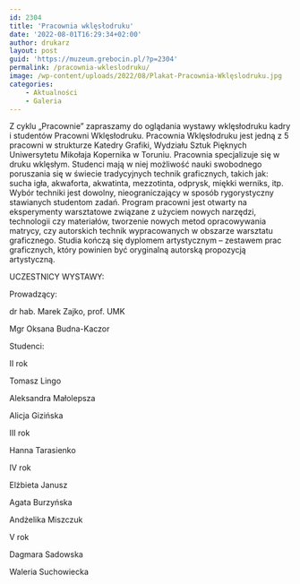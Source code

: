 ```yaml
---
id: 2304
title: 'Pracownia wklęsłodruku'
date: '2022-08-01T16:29:34+02:00'
author: drukarz
layout: post
guid: 'https://muzeum.grebocin.pl/?p=2304'
permalink: /pracownia-wkleslodruku/
image: /wp-content/uploads/2022/08/Plakat-Pracownia-Wklęslodruku.jpg
categories:
    - Aktualności
    - Galeria
---
```


Z cyklu „Pracownie” zapraszamy do oglądania wystawy wklęsłodruku kadry i studentów Pracowni Wklęsłodruku. Pracownia Wklęsłodruku jest jedną z 5 pracowni w strukturze Katedry Grafiki, Wydziału Sztuk Pięknych Uniwersytetu Mikołaja Kopernika w Toruniu. Pracownia specjalizuje się w druku wklęsłym. Studenci mają w niej możliwość nauki swobodnego poruszania się w świecie tradycyjnych technik graficznych, takich jak: sucha igła, akwaforta, akwatinta, mezzotinta, odprysk, miękki werniks, itp. Wybór techniki jest dowolny, nieograniczający w sposób rygorystyczny stawianych studentom zadań. Program pracowni jest otwarty na eksperymenty warsztatowe związane z użyciem nowych narzędzi, technologii czy materiałów, tworzenie nowych metod opracowywania matrycy, czy autorskich technik wypracowanych w obszarze warsztatu graficznego. Studia kończą się dyplomem artystycznym – zestawem prac graficznych, który powinien być oryginalną autorską propozycją artystyczną.

UCZESTNICY WYSTAWY:

Prowadzący:

dr hab. Marek Zajko, prof. UMK

Mgr Oksana Budna-Kaczor

Studenci:

II rok

Tomasz Lingo

Aleksandra Małolepsza

Alicja Gizińska

III rok

Hanna Tarasienko

IV rok

Elżbieta Janusz

Agata Burzyńska

Andżelika Miszczuk

V rok

Dagmara Sadowska

Waleria Suchowiecka